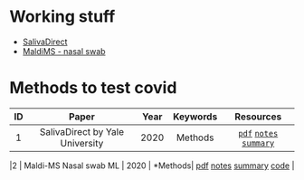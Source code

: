 # Working stuff
+  [SalivaDirect](#1)
+  [MaldiMS - nasal swab](#1)


# Methods to test covid

| ID | Paper | Year | Keywords | Resources |
|:-: | :---: | :--: | :------: | :-------: |
| <a name="1"></a>1 | SalivaDirect by Yale University | 2020 | Methods | [`pdf`](https://medrxiv.org/content/10.1101/2020.08.03.20167791v1.full.pdf) [`notes`](https://github.com/ReDevVerse/world_problems/tests/1.md) [`summary`]() |

|<a name="2"></a>2 | Maldi-MS Nasal swab ML | 2020 | *Methods| [pdf](https://www.icloud.com/iclouddrive/0pSWc1No0V2k2t2MoKlE08KyQ#2) [notes](https://github.com/ReDevVerse/world_problems/tests/1.md) [summary](https://www.icloud.com/iclouddrive/0lOnpLGkZn5TVB2H8jN_T_LXQ#2e) [code]() |


<!-- | <a name="1"></a>1 | Name | year | key| [pdf]() [notes]() [summary]() [code]() | --> 
<!-- link - https://github.com/ReDevVerse/world_problems -->